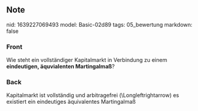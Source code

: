 ## Note
nid: 1639227069493
model: Basic-02d89
tags: 05_bewertung
markdown: false

### Front
Wie steht ein vollständiger Kapitalmarkt in Verbindung zu einem <b>eindeutigen, äquvialenten Martingalmaß</b>?

### Back
Kapitalmarkt ist vollständig und arbitragefrei \(\Longleftrightarrow\) es existiert ein eindeutiges äquivalentes Martingalmaß
